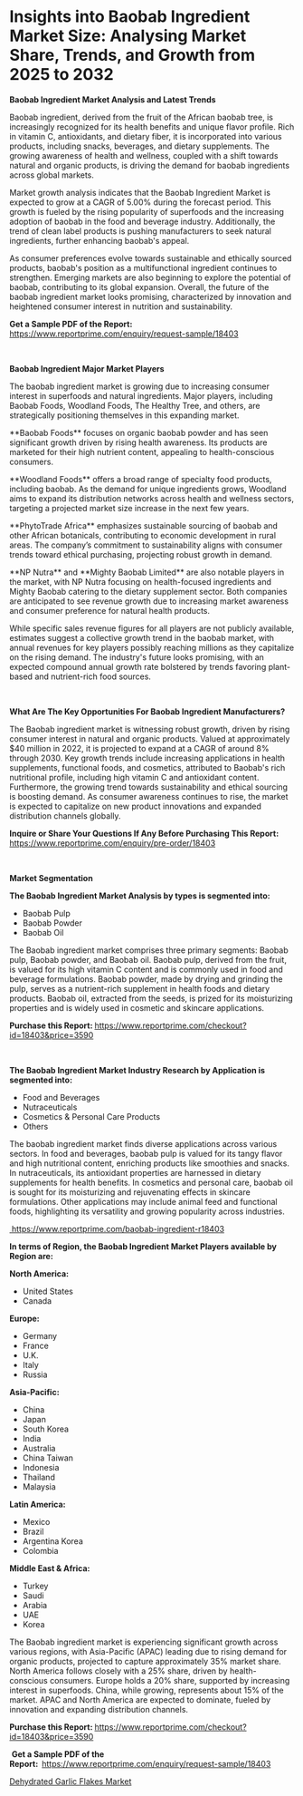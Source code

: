 <p><h1>Insights into Baobab Ingredient Market Size: Analysing Market Share, Trends, and Growth from 2025 to 2032</h1></p><p><strong>Baobab Ingredient Market Analysis and Latest Trends</strong></p>
<p><p>Baobab ingredient, derived from the fruit of the African baobab tree, is increasingly recognized for its health benefits and unique flavor profile. Rich in vitamin C, antioxidants, and dietary fiber, it is incorporated into various products, including snacks, beverages, and dietary supplements. The growing awareness of health and wellness, coupled with a shift towards natural and organic products, is driving the demand for baobab ingredients across global markets.</p><p>Market growth analysis indicates that the Baobab Ingredient Market is expected to grow at a CAGR of 5.00% during the forecast period. This growth is fueled by the rising popularity of superfoods and the increasing adoption of baobab in the food and beverage industry. Additionally, the trend of clean label products is pushing manufacturers to seek natural ingredients, further enhancing baobab's appeal.</p><p>As consumer preferences evolve towards sustainable and ethically sourced products, baobab's position as a multifunctional ingredient continues to strengthen. Emerging markets are also beginning to explore the potential of baobab, contributing to its global expansion. Overall, the future of the baobab ingredient market looks promising, characterized by innovation and heightened consumer interest in nutrition and sustainability.</p></p>
<p><strong>Get a Sample PDF of the Report:&nbsp;</strong> <a href="https://www.reportprime.com/enquiry/request-sample/18403?utm_campaign=2628&utm_medium=2&utm_source=Github&utm_content=ia&utm_term=19032025&utm_id=baobab-ingredient">https://www.reportprime.com/enquiry/request-sample/18403</a></p>
<p>&nbsp;</p>
<p><strong>Baobab Ingredient Major Market Players</strong></p>
<p><p>The baobab ingredient market is growing due to increasing consumer interest in superfoods and natural ingredients. Major players, including Baobab Foods, Woodland Foods, The Healthy Tree, and others, are strategically positioning themselves in this expanding market.</p><p>**Baobab Foods** focuses on organic baobab powder and has seen significant growth driven by rising health awareness. Its products are marketed for their high nutrient content, appealing to health-conscious consumers.</p><p>**Woodland Foods** offers a broad range of specialty food products, including baobab. As the demand for unique ingredients grows, Woodland aims to expand its distribution networks across health and wellness sectors, targeting a projected market size increase in the next few years.</p><p>**PhytoTrade Africa** emphasizes sustainable sourcing of baobab and other African botanicals, contributing to economic development in rural areas. The company’s commitment to sustainability aligns with consumer trends toward ethical purchasing, projecting robust growth in demand.</p><p>**NP Nutra** and **Mighty Baobab Limited** are also notable players in the market, with NP Nutra focusing on health-focused ingredients and Mighty Baobab catering to the dietary supplement sector. Both companies are anticipated to see revenue growth due to increasing market awareness and consumer preference for natural health products.</p><p>While specific sales revenue figures for all players are not publicly available, estimates suggest a collective growth trend in the baobab market, with annual revenues for key players possibly reaching millions as they capitalize on the rising demand. The industry's future looks promising, with an expected compound annual growth rate bolstered by trends favoring plant-based and nutrient-rich food sources.</p></p>
<p>&nbsp;</p>
<p><strong>What Are The Key Opportunities For Baobab Ingredient Manufacturers?</strong></p>
<p><p>The Baobab ingredient market is witnessing robust growth, driven by rising consumer interest in natural and organic products. Valued at approximately $40 million in 2022, it is projected to expand at a CAGR of around 8% through 2030. Key growth trends include increasing applications in health supplements, functional foods, and cosmetics, attributed to Baobab's rich nutritional profile, including high vitamin C and antioxidant content. Furthermore, the growing trend towards sustainability and ethical sourcing is boosting demand. As consumer awareness continues to rise, the market is expected to capitalize on new product innovations and expanded distribution channels globally.</p></p>
<p><strong>Inquire or Share Your Questions If Any Before Purchasing This Report:</strong> <a href="https://www.reportprime.com/enquiry/pre-order/18403?utm_campaign=2628&utm_medium=2&utm_source=Github&utm_content=ia&utm_term=19032025&utm_id=baobab-ingredient">https://www.reportprime.com/enquiry/pre-order/18403</a></p>
<p>&nbsp;</p>
<p><strong>Market Segmentation</strong></p>
<p><strong>The Baobab Ingredient Market Analysis by types is segmented into:</strong></p>
<p><ul><li>Baobab Pulp</li><li>Baobab Powder</li><li>Baobab Oil</li></ul></p>
<p><p>The Baobab ingredient market comprises three primary segments: Baobab pulp, Baobab powder, and Baobab oil. Baobab pulp, derived from the fruit, is valued for its high vitamin C content and is commonly used in food and beverage formulations. Baobab powder, made by drying and grinding the pulp, serves as a nutrient-rich supplement in health foods and dietary products. Baobab oil, extracted from the seeds, is prized for its moisturizing properties and is widely used in cosmetic and skincare applications.</p></p>
<p><strong>Purchase this Report:&nbsp;</strong><a href="https://www.reportprime.com/checkout?id=18403&price=3590&utm_campaign=2628&utm_medium=2&utm_source=Github&utm_content=ia&utm_term=19032025&utm_id=baobab-ingredient">https://www.reportprime.com/checkout?id=18403&price=3590</a></p>
<p>&nbsp;</p>
<p><strong>The Baobab Ingredient Market Industry Research by Application is segmented into:</strong></p>
<p><ul><li>Food and Beverages</li><li>Nutraceuticals</li><li>Cosmetics & Personal Care Products</li><li>Others</li></ul></p>
<p><p>The baobab ingredient market finds diverse applications across various sectors. In food and beverages, baobab pulp is valued for its tangy flavor and high nutritional content, enriching products like smoothies and snacks. In nutraceuticals, its antioxidant properties are harnessed in dietary supplements for health benefits. In cosmetics and personal care, baobab oil is sought for its moisturizing and rejuvenating effects in skincare formulations. Other applications may include animal feed and functional foods, highlighting its versatility and growing popularity across industries.</p></p>
<p><a href="https://www.reportprime.com/baobab-ingredient-r18403?utm_campaign=2628&utm_medium=2&utm_source=Github&utm_content=ia&utm_term=19032025&utm_id=baobab-ingredient">&nbsp;https://www.reportprime.com/baobab-ingredient-r18403</a></p>
<p><strong>In terms of Region, the Baobab Ingredient Market Players available by Region are:</strong></p>
<p>
    <p> <strong> North America: </strong>
        <ul>
            <li>United States</li>
            <li>Canada</li>
        </ul>
        </p> 
    <p> <strong> Europe: </strong>
        <ul>
            <li>Germany</li>
            <li>France</li>
            <li>U.K.</li>
            <li>Italy</li>
            <li>Russia</li>
        </ul>
        </p> 
    <p> <strong> Asia-Pacific: </strong>
        <ul>
            <li>China</li>
            <li>Japan</li>
            <li>South Korea</li>
            <li>India</li>
            <li>Australia</li>
            <li>China Taiwan</li>
            <li>Indonesia</li>
            <li>Thailand</li>
            <li>Malaysia</li>
        </ul>
        </p> 
    <p> <strong> Latin America: </strong>
        <ul>
            <li>Mexico</li>
            <li>Brazil</li>
            <li>Argentina Korea</li>
            <li>Colombia</li>
        </ul>
        </p> 
    <p> <strong> Middle East & Africa: </strong>
        <ul>
            <li>Turkey</li>
            <li>Saudi</li>
            <li>Arabia</li>
            <li>UAE</li>
            <li>Korea</li>
        </ul>
    </p>
    </p>
<p><p>The Baobab ingredient market is experiencing significant growth across various regions, with Asia-Pacific (APAC) leading due to rising demand for organic products, projected to capture approximately 35% market share. North America follows closely with a 25% share, driven by health-conscious consumers. Europe holds a 20% share, supported by increasing interest in superfoods. China, while growing, represents about 15% of the market. APAC and North America are expected to dominate, fueled by innovation and expanding distribution channels.</p></p>
<p><strong>Purchase this Report: </strong><a href="https://www.reportprime.com/checkout?id=18403&price=3590&utm_campaign=2628&utm_medium=2&utm_source=Github&utm_content=ia&utm_term=19032025&utm_id=baobab-ingredient">https://www.reportprime.com/checkout?id=18403&price=3590</a></p>
<p>&nbsp;<strong>Get a Sample PDF of the Report:&nbsp;&nbsp;</strong><a href="https://www.reportprime.com/enquiry/request-sample/18403?utm_campaign=2628&utm_medium=2&utm_source=Github&utm_content=ia&utm_term=19032025&utm_id=baobab-ingredient">https://www.reportprime.com/enquiry/request-sample/18403</a></p>
<p><strong></strong></p>
<p><p><a href="https://github.com/comasnickie/Market-Research-Report-List-1/blob/main/dehydrated-garlic-flakes-market.md?utm_campaign=2628&utm_medium=2&utm_source=Github&utm_content=ia&utm_term=19032025&utm_id=baobab-ingredient">Dehydrated Garlic Flakes Market</a></p></p>